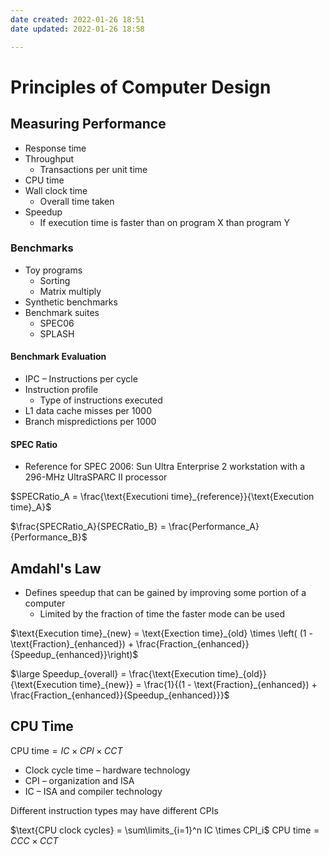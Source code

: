 ```yaml
---
date created: 2022-01-26 18:51
date updated: 2022-01-26 18:58

---
```


# Principles of Computer Design

## Measuring Performance

- Response time
- Throughput
  - Transactions per unit time
- CPU time
- Wall clock time
  - Overall time taken
- Speedup
  - If execution time is faster than on program X than program Y

### Benchmarks

- Toy programs
  - Sorting
  - Matrix multiply
- Synthetic benchmarks
- Benchmark suites
	- SPEC06
	- SPLASH

#### Benchmark Evaluation

- IPC – Instructions per cycle
- Instruction profile
	- Type of instructions executed
- L1 data cache misses per 1000
- Branch mispredictions per 1000

#### SPEC Ratio

 - Reference for SPEC 2006: Sun Ultra Enterprise 2 workstation with a 296-MHz UltraSPARC II processor

$SPECRatio_A = \frac{\text{Executioni time}_{reference}}{\text{Execution time}_A}$

$\frac{SPECRatio_A}{SPECRatio_B} = \frac{Performance_A}{Performance_B}$


## Amdahl's Law

- Defines speedup that can be gained by improving some portion of a computer
	- Limited by the fraction of time the faster mode can be used

$\text{Execution time}_{new} = \text{Exection time}_{old} \times \left( (1 - \text{Fraction}_{enhanced}) + \frac{Fraction_{enhanced}}{Speedup_{enhanced}}\right)$

$\large Speedup_{overall} = \frac{\text{Execution time}_{old}}{\text{Execution time}_{new}} = \frac{1}{(1 - \text{Fraction}_{enhanced}) + \frac{Fraction_{enhanced}}{Speedup_{enhanced}}}$


## CPU Time

$\text{CPU time} = IC \times CPI \times CCT$

- Clock cycle time – hardware technology
- CPI – organization and ISA
- IC – ISA and compiler technology

Different instruction types may have different CPIs

$\text{CPU clock cycles} = \sum\limits_{i=1}^n IC \times CPI_i$
$\text{CPU time} = CCC \times CCT$

